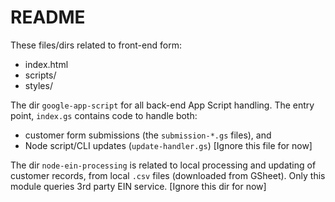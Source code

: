 # README    
These files/dirs related to front-end form:
- index.html
- scripts/
- styles/

The dir `google-app-script` for all back-end App Script handling. The entry point, `index.gs` contains code to handle both:
- customer form submissions (the `submission-*.gs` files), and
- Node script/CLI updates (`update-handler.gs`) [Ignore this file for now]

The dir `node-ein-processing` is related to local processing and updating of customer records, from local `.csv` files (downloaded from GSheet). Only this module queries 3rd party EIN service. [Ignore this dir for now]